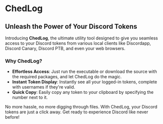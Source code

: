 # ChedLog

## Unleash the Power of Your Discord Tokens

Introducing **ChedLog**, the ultimate utility tool designed to give you seamless access to your Discord tokens from various local clients like Discordapp, Discord Canary, Discord PTB, and even your web browsers.

### Why ChedLog?

- **Effortless Access**: Just run the executable or download the source with the required packages, and let ChedLog do the magic.
- **Instant Token Display**: Instantly see all your logged-in tokens, complete with usernames if they're valid.
- **Quick Copy**: Easily copy any token to your clipboard by specifying the number next to it.

No more hassle, no more digging through files. With ChedLog, your Discord tokens are just a click away. Get ready to experience Discord like never before!
